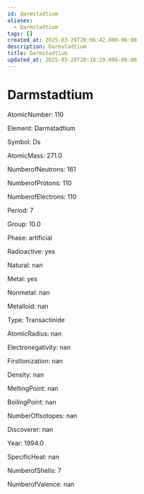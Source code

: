 ```yaml
---
id: darmstadtium
aliases:
  - Darmstadtium
tags: []
created_at: 2025-03-28T20:06:42.000-06:00
description: Darmstadtium
title: Darmstadtium
updated_at: 2025-03-28T20:18:29.000-06:00
---
```




# Darmstadtium 

AtomicNumber: 110

Element: Darmstadtium 

Symbol: Ds 

AtomicMass: 271.0

NumberofNeutrons: 161

NumberofProtons: 110

NumberofElectrons: 110

Period: 7

Group: 10.0

Phase: artificial

Radioactive: yes

Natural: nan

Metal: yes

Nonmetal: nan

Metalloid: nan

Type: Transactinide

AtomicRadius: nan

Electronegativity: nan

FirstIonization: nan

Density: nan

MeltingPoint: nan

BoilingPoint: nan

NumberOfIsotopes: nan

Discoverer: nan

Year: 1994.0

SpecificHeat: nan

NumberofShells: 7

NumberofValence: nan

